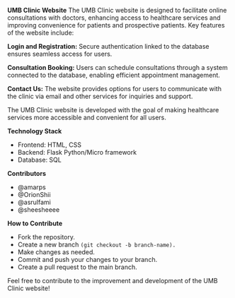 **UMB Clinic Website**
The UMB Clinic website is designed to facilitate online consultations with doctors, enhancing access to healthcare services and improving convenience for patients and prospective patients. Key features of the website include:

**Login and Registration:** Secure authentication linked to the database ensures seamless access for users.

**Consultation Booking:** Users can schedule consultations through a system connected to the database, enabling efficient appointment management.

**Contact Us:** The website provides options for users to communicate with the clinic via email and other services for inquiries and support.

The UMB Clinic website is developed with the goal of making healthcare services more accessible and convenient for all users.

**Technology Stack**
- Frontend: HTML, CSS
- Backend: Flask Python/Micro framework
- Database: SQL

**Contributors**
- @amarps
- @OrionShii
- @asrulfami
- @sheesheeee

**How to Contribute**
- Fork the repository.
- Create a new branch ```(git checkout -b branch-name).```
- Make changes as needed.
- Commit and push your changes to your branch.
- Create a pull request to the main branch.

Feel free to contribute to the improvement and development of the UMB Clinic website!
